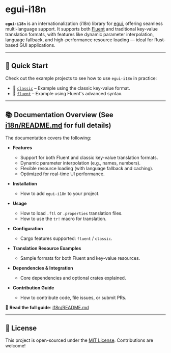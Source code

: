 # egui-i18n

**`egui-i18n`** is an internationalization (i18n) library for [egui](https://github.com/emilk/egui), offering seamless multi-language support. It supports both [Fluent](https://projectfluent.org/) and traditional key-value translation formats, with features like dynamic parameter interpolation, language fallback, and high-performance resource loading — ideal for Rust-based GUI applications.

---

## 🚀 Quick Start

Check out the example projects to see how to use `egui-i18n` in practice:

- 📄 [`classic`](./examples/classic/) – Example using the classic key-value format.
- 📄 [`fluent`](./examples/fluent/) – Example using Fluent's advanced syntax.

---

## 📚 Documentation Overview (See [i18n/README.md](./i18n/README.md) for full details)

The documentation covers the following:

- **Features**

  - Support for both Fluent and classic key-value translation formats.
  - Dynamic parameter interpolation (e.g., names, numbers).
  - Flexible resource loading (with language fallback and caching).
  - Optimized for real-time UI performance.

- **Installation**

  - How to add `egui-i18n` to your project.

- **Usage**

  - How to load `.ftl` or `.properties` translation files.
  - How to use the `tr!` macro for translation.

- **Configuration**

  - Cargo features supported: `fluent` / `classic`.

- **Translation Resource Examples**

  - Sample formats for both Fluent and key-value resources.

- **Dependencies & Integration**

  - Core dependencies and optional crates explained.

- **Contribution Guide**

  - How to contribute code, file issues, or submit PRs.

📖 **Read the full guide**: [i18n/README.md](./i18n/README.md)

---

## 📄 License

This project is open-sourced under the [MIT License](LICENSE). Contributions are welcome!
